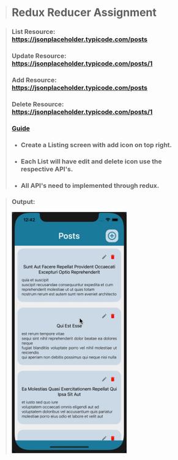 > # Redux Reducer Assignment

> ### List Resource: https://jsonplaceholder.typicode.com/posts
>
> ### Update Resource: https://jsonplaceholder.typicode.com/posts/1
>
> ### Add Resource: https://jsonplaceholder.typicode.com/posts
>
> ### Delete Resource: https://jsonplaceholder.typicode.com/posts/1
>
> ### [Guide](https://jsonplaceholder.typicode.com/guide/)
>
> - ### Create a Listing screen with add icon on top right.
>
> - ### Each List will have edit and delete icon use the respective API's.
>
> - ### All API's need to implemented through redux.

> ### Output:
>
> <img width="300px" src="./src/screenshot/output.gif"></img>
